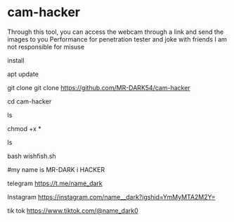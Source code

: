 # cam-hacker
Through this tool, you can access the webcam through a link and send the images to you 
Performance for penetration tester and joke with friends 
I am not responsible for misuse 


install 

apt update 

git clone  git clone https://github.com/MR-DARK54/cam-hacker

cd cam-hacker

ls 

chmod +x *

ls

bash wishfish.sh




#my name is  MR-DARK i HACKER 

telegram https://t.me/name_dark



Instagram  https://instagram.com/name__dark?igshid=YmMyMTA2M2Y=



tik tok https://www.tiktok.com/@name_dark0
